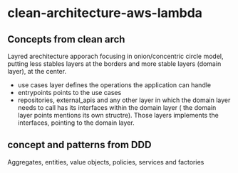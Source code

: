 # clean-architecture-aws-lambda

## Concepts from clean arch
Layred arechitecture apporach focusing in onion/concentric circle model, putting less stables layers at the borders and more stable layers (domain layer), at the center.

- use cases layer defines the operations the application can handle
- entrypoints points to the use cases
- repositories, external_apis and any other layer in which the domain layer needs to call has its interfaces within the domain layer ( the domain layer points mentions its own structre). Those layers implements the interfaces, pointing to the domain layer.

## concept and patterns from DDD
Aggregates, entities, value objects, policies, services and factories